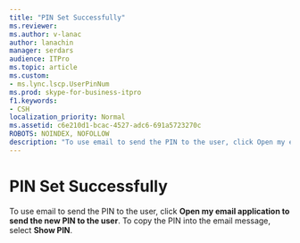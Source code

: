 ```yaml
---
title: "PIN Set Successfully"
ms.reviewer: 
ms.author: v-lanac
author: lanachin
manager: serdars
audience: ITPro
ms.topic: article
ms.custom:
- ms.lync.lscp.UserPinNum
ms.prod: skype-for-business-itpro
f1.keywords:
- CSH
localization_priority: Normal
ms.assetid: c6e210d1-bcac-4527-adc6-691a5723270c
ROBOTS: NOINDEX, NOFOLLOW
description: "To use email to send the PIN to the user, click Open my email application to send the new PIN to the user. To copy the PIN into the email message, select Show PIN."
---
```


# PIN Set Successfully
 
To use email to send the PIN to the user, click **Open my email application to send the new PIN to the user**. To copy the PIN into the email message, select **Show PIN**. 
  
 
  

